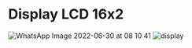 # Display LCD 16x2
![WhatsApp Image 2022-06-30 at 08 10 41](https://user-images.githubusercontent.com/102592994/176667369-d897de4a-b053-4f9e-bce6-ea714f26572b.jpeg)
![display](https://user-images.githubusercontent.com/102592994/176666722-727abe7f-86e2-4a6f-809b-d9a23dff7f09.gif)

